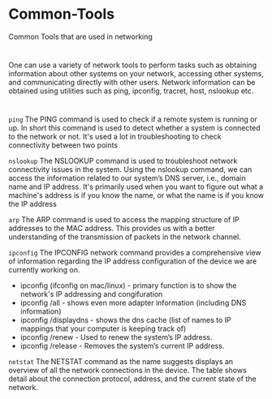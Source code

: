# Common-Tools
Common Tools that are used in networking
#
One can use a variety of network tools to perform tasks such as obtaining information about other systems on your network, accessing other systems, and communicating directly with other users. Network information can be obtained using utilities such as ping, ipconfig, tracret, host, nslookup etc.
#
`ping`
The PING command is used to check if a remote system is running or up. In short this command is used to detect whether a system is connected to the network or not. It's used a lot in troubleshooting to check connectivity between two points

`nslookup`
The NSLOOKUP command is used to troubleshoot network connectivity issues in the system. Using the nslookup command, we can access the information related to our system’s DNS server, i.e., domain name and IP address. It's primarily used when you want to figure out what a machine's address is if you know the name, or what the name is if you know the IP address

`arp`
The ARP command is used to access the mapping structure of IP addresses to the MAC address. This provides us with a better understanding of the transmission of packets in the network channel.

`ipconfig`
The IPCONFIG network command provides a comprehensive view of information regarding the IP address configuration of the device we are currently working on.

- ipconfig (ifconfig on mac/linux) - primary function is to show the network's IP addressing and congifuration 
- ipconfig /all - shows even more adapter information (including DNS information)
- ipconfig /displaydns - shows the dns cache (list of names to IP mappings that your computer is keeping track of)
- ipconfig /renew - Used to renew the system’s IP address.
- ipconfig /release - Removes the system’s current IP address.

`netstat`
The NETSTAT command as the name suggests displays an overview of all the network connections in the device. The table shows detail about the connection protocol, address, and the current state of the network.
